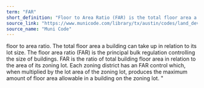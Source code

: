 ```yaml
---
term: "FAR"
short_definition: "Floor to Area Ratio (FAR) is the total floor area a building can have within a property."
source_link: "https://www.municode.com/library/tx/austin/codes/land_development_code?nodeId=TIT25LADE_CH25-2ZO_SUBCHAPTER_CUSDERE_ART3ADRECEDI_DIV11NOBUGADIRE_S25-2-767.02REPL"
source_name: "Muni Code"
---
```

floor to area ratio. The total floor area a building can take up in relation to its lot size.
The floor area ratio (FAR) is the principal bulk regulation controlling the size of buildings. FAR is the ratio of total building floor area in relation to the area of its zoning lot. Each zoning district has an FAR control which, when multiplied by the lot area of the zoning lot, produces the maximum amount of floor area allowable in a building on the zoning lot. "
